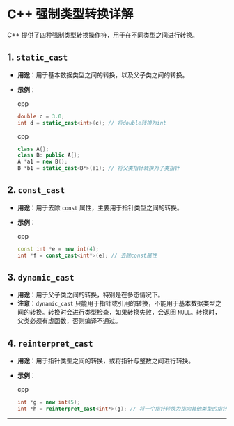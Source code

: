 C++ 强制类型转换详解
============

C++ 提供了四种强制类型转换操作符，用于在不同类型之间进行转换。

1\. `static_cast`
-----------------

* **用途**：用于基本数据类型之间的转换，以及父子类之间的转换。

* **示例**：

  cpp

  ```cpp
  double c = 3.0;
  int d = static_cast<int>(c); // 将double转换为int
  ```

  cpp

  ```cpp
  class A{};
  class B: public A{};
  A *a1 = new B();
  B *b1 = static_cast<B*>(a1); // 将父类指针转换为子类指针
  ```

2\. `const_cast`
----------------

* **用途**：用于去除 `const` 属性，主要用于指针类型之间的转换。

* **示例**：

  cpp

  ```cpp
  const int *e = new int(4);
  int *f = const_cast<int*>(e); // 去除const属性
  ```

3\. `dynamic_cast`
------------------

*   **用途**：用于父子类之间的转换，特别是在多态情况下。
*   **注意**：`dynamic_cast` 只能用于指针或引用的转换，不能用于基本数据类型之间的转换。转换时会进行类型检查，如果转换失败，会返回 `NULL`。转换时，父类必须有虚函数，否则编译不通过。

4\. `reinterpret_cast`
----------------------

* **用途**：用于指针类型之间的转换，或将指针与整数之间进行转换。

* **示例**：

  cpp

  ```cpp
  int *g = new int(5);
  int *h = reinterpret_cast<int*>(g); // 将一个指针转换为指向其他类型的指针
  ```

---

